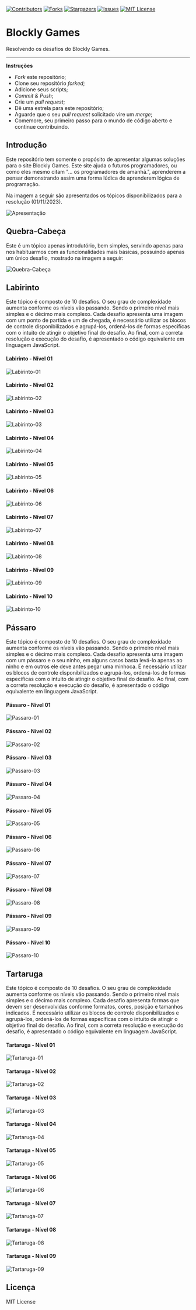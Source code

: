 [![Contributors][contributors-shield]][contributors-url]
[![Forks][forks-shield]][forks-url]
[![Stargazers][stars-shield]][stars-url]
[![Issues][issues-shield]][issues-url]
[![MIT License][license-shield]][license-url]

[contributors-shield]: https://img.shields.io/github/contributors/J-o-n-a-s/Blockly_Games.svg?style=for-the-badge
[contributors-url]: https://github.com/J-o-n-a-s/Blockly_Games/graphs/contributors
[forks-shield]: https://img.shields.io/github/forks/J-o-n-a-s/Blockly_Games.svg?style=for-the-badge
[forks-url]: https://github.com/J-o-n-a-s/Blockly_Games/network/members
[stars-shield]: https://img.shields.io/github/stars/J-o-n-a-s/Blockly_Games.svg?style=for-the-badge
[stars-url]: https://github.com/J-o-n-a-s/Blockly_Games/stargazers
[issues-shield]: https://img.shields.io/github/issues/J-o-n-a-s/Blockly_Games.svg?style=for-the-badge
[issues-url]: https://github.com/J-o-n-a-s/Blockly_Games/issues
[license-shield]: https://img.shields.io/github/license/J-o-n-a-s/Blockly_Games.svg?style=for-the-badge
[license-url]: https://github.com/J-o-n-a-s/Blockly_Games/blob/master/LICENSE

# Blockly Games
Resolvendo os desafios do Blockly Games.

-------------

**Instruções**

 - *Fork* este repositório;
 - Clone seu repositório *forked*;
 - Adicione seus scripts;
 - *Commit & Push*;
 - Crie um *pull request*;
 - Dê uma estrela para este repositório;
 - Aguarde que o seu *pull request* solicitado vire um *merge*;
 - Comemore, seu primeiro passo para o mundo de código aberto e continue contribuindo.

## Introdução

Este repositório tem somente o propósito de apresentar algumas soluções para o site Blockly Games. Este site ajuda o futuros programadores, ou como eles mesmo citam "... os programadores de amanhã.", aprenderem a pensar demonstrando assim uma forma lúdica de aprenderem lógica de programação.

Na imagem a seguir são apresentados os tópicos disponibilizados para a resolução (01/11/2023).

![Apresentação](img/Inicio.png)

## Quebra-Cabeça

Este é um tópico apenas introdutório, bem simples, servindo apenas para nos habituarmos com as funcionalidades mais básicas, possuindo apenas um único desafio, mostrado na imagem a seguir:

![Quebra-Cabeça](img/Quebra-Cabeça.png)

## Labirinto

Este tópico é composto de 10 desafios. O seu grau de complexidade aumenta conforme os níveis vão passando. Sendo o primeiro nível mais simples e o décimo mais complexo. Cada desafio apresenta uma imagem com um ponto de partida e um de chegada, é necessário utilizar os blocos de controle disponibilizados e agrupá-los, ordená-los de formas específicas com o intuito de atingir o objetivo final do desafio. Ao final, com a correta resolução e execução do desafio, é apresentado o código equivalente em linguagem JavaScript.

#### Labirinto - Nível 01

![Labirinto-01](img/Blockly_Labirinto_01.gif)

#### Labirinto - Nível 02

![Labirinto-02](img/Blockly_Labirinto_02.gif)

#### Labirinto - Nível 03

![Labirinto-03](img/Blockly_Labirinto_03.gif)

#### Labirinto - Nível 04

![Labirinto-04](img/Blockly_Labirinto_04.gif)

#### Labirinto - Nível 05

![Labirinto-05](img/Blockly_Labirinto_05.gif)

#### Labirinto - Nível 06

![Labirinto-06](img/Blockly_Labirinto_06.gif)

#### Labirinto - Nível 07

![Labirinto-07](img/Blockly_Labirinto_07.gif)

#### Labirinto - Nível 08

![Labirinto-08](img/Blockly_Labirinto_08.gif)

#### Labirinto - Nível 09

![Labirinto-09](img/Blockly_Labirinto_09.gif)

#### Labirinto - Nível 10

![Labirinto-10](img/Blockly_Labirinto_10.gif)

## Pássaro

Este tópico é composto de 10 desafios. O seu grau de complexidade aumenta conforme os níveis vão passando. Sendo o primeiro nível mais simples e o décimo mais complexo. Cada desafio apresenta uma imagem com um pássaro e o seu ninho, em alguns casos basta levá-lo apenas ao ninho e em outros ele deve antes pegar uma minhoca. É necessário utilizar os blocos de controle disponibilizados e agrupá-los, ordená-los de formas específicas com o intuito de atingir o objetivo final do desafio. Ao final, com a correta resolução e execução do desafio, é apresentado o código equivalente em linguagem JavaScript.

#### Pássaro - Nível 01

![Passaro-01](img/Blockly_Passaro_01.gif)

#### Pássaro - Nível 02

![Passaro-02](img/Blockly_Passaro_02.gif)

#### Pássaro - Nível 03

![Passaro-03](img/Blockly_Passaro_03.gif)

#### Pássaro - Nível 04

![Passaro-04](img/Blockly_Passaro_04.gif)

#### Pássaro - Nível 05

![Passaro-05](img/Blockly_Passaro_05.gif)

#### Pássaro - Nível 06

![Passaro-06](img/Blockly_Passaro_06.gif)

#### Pássaro - Nível 07

![Passaro-07](img/Blockly_Passaro_07.gif)

#### Pássaro - Nível 08

![Passaro-08](img/Blockly_Passaro_08.gif)

#### Pássaro - Nível 09

![Passaro-09](img/Blockly_Passaro_09.gif)

#### Pássaro - Nível 10

![Passaro-10](img/Blockly_Passaro_10.gif)

## Tartaruga

Este tópico é composto de 10 desafios. O seu grau de complexidade aumenta conforme os níveis vão passando. Sendo o primeiro nível mais simples e o décimo mais complexo. Cada desafio apresenta formas que devem ser desenvolvidas conforme formatos, cores, posição e tamanhos indicados. É necessário utilizar os blocos de controle disponibilizados e agrupá-los, ordená-los de formas específicas com o intuito de atingir o objetivo final do desafio. Ao final, com a correta resolução e execução do desafio, é apresentado o código equivalente em linguagem JavaScript.

#### Tartaruga - Nível 01

![Tartaruga-01](img/Blockly_Tartaruga_01.gif)

#### Tartaruga - Nível 02

![Tartaruga-02](img/Blockly_Tartaruga_02.gif)

#### Tartaruga - Nível 03

![Tartaruga-03](img/Blockly_Tartaruga_03.gif)

#### Tartaruga - Nível 04

![Tartaruga-04](img/Blockly_Tartaruga_04.gif)

#### Tartaruga - Nível 05

![Tartaruga-05](img/Blockly_Tartaruga_05.gif)

#### Tartaruga - Nível 06

![Tartaruga-06](img/Blockly_Tartaruga_06.gif)

#### Tartaruga - Nível 07

![Tartaruga-07](img/Blockly_Tartaruga_07.gif)

#### Tartaruga - Nível 08

![Tartaruga-08](img/Blockly_Tartaruga_08.gif)

#### Tartaruga - Nível 09

![Tartaruga-09](img/Blockly_Tartaruga_09.gif)

## Licença

MIT License
